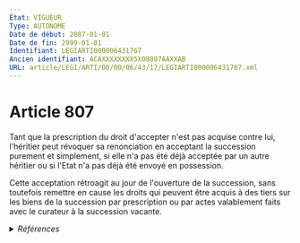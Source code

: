 ```yaml
---
État: VIGUEUR
Type: AUTONOME
Date de début: 2007-01-01
Date de fin: 2999-01-01
Identifiant: LEGIARTI000006431767
Ancien identifiant: ACAXXXXXXXX5X00807AAXXAB
URL: article/LEGI/ARTI/00/00/06/43/17/LEGIARTI000006431767.xml
---
```


<h1>Article 807</h1>

Tant que la prescription du droit d'accepter n'est pas acquise contre lui,
l'héritier peut révoquer sa renonciation en acceptant la succession purement et
simplement, si elle n'a pas été déjà acceptée par un autre héritier ou si l'Etat
n'a pas déjà été envoyé en possession.<br />

Cette acceptation rétroagit au jour de l'ouverture de la succession, sans
toutefois remettre en cause les droits qui peuvent être acquis à des tiers sur
les biens de la succession par prescription ou par actes valablement faits avec
le curateur à la succession vacante.


<details>
  <summary><em>Références</em></summary>

  <h2>Articles faisant référence à l'article</h2>
  
  <ul>
    <li>
      <a href="https://legal.tricoteuses.fr//redirection/LEGIARTI000006284835?vers=git&vers=legifrance">LOI n° 2006-728 du 23 juin 2006 portant réforme des successions et des libéralités - article 1 ENTIEREMENT_MODIF</a> MODIFICATION cible
    </li>
  </ul>
  
  <h2>Références faites par l'article</h2>
  
  <ul>
    <li>
      CODIFICATION source Loi 1803-04-19
    </li>
    <li>
      2006-06-23 MODIFICATION source <a href="https://legal.tricoteuses.fr//redirection/LEGIARTI000006284835?vers=git&vers=legifrance">LOI n° 2006-728 du 23 juin 2006 portant réforme des successions et des libéralités - article 1 ENTIEREMENT_MODIF</a>
    </li>
    <li>
      2999-01-01 CITATION cible <a href="https://legal.tricoteuses.fr//redirection/LEGIARTI000006427761?vers=git&vers=legifrance">Code civil - article 462 AUTONOME MODIFIE, en vigueur du 2007-01-01 au 2009-01-01</a>
    </li>
    <li>
      2999-01-01 CITATION cible <a href="https://legal.tricoteuses.fr//redirection/LEGIARTI000006428452?vers=git&vers=legifrance">Code civil - article 507-2 AUTONOME VIGUEUR, en vigueur depuis le 2009-01-01</a>
    </li>
  </ul>
</details>
